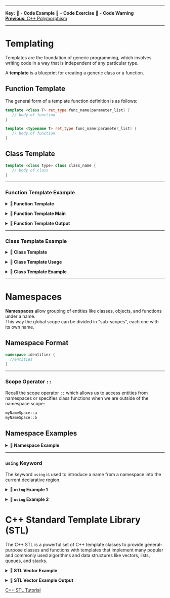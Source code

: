 
---
**Key:** 
:large_orange_diamond: - **Code Example** 
:large_blue_diamond: - **Code Exercise** 
:red_circle: - **Code Warning**  
[**Previous**: C++ Polymorphism](https://github.com/ackirby88/CS107/blob/master/C++/CPP-3-Polymorphism.md)  

---
# Templating
Templates are the foundation of generic programming, which involves writing code in a way that is independent of any particular type.

A **template** is a blueprint for creating a generic class or a function.

## Function Template
The general form of a template function definition is as follows:
```C++
template <class T> ret_type func_name(parameter_list) {
   // body of function
} 
```
```C++
template <typename T> ret_type func_name(parameter_list) {
   // body of function
} 
```

## Class Template
```C++
template <class type> class class_name {
   // body of class
}
```

---
### Function Template Example
**<details><summary>:large_orange_diamond: Function Template</summary>**
<p>
   
```C++
// function template
#include <iostream>
using namespace std;

template <class T>
T getMax(T a, T b) {
  T result;
  result = (a > b) ? a : b;
  return (result);
}
```
</p>
</details>

**<details><summary>:large_orange_diamond: Function Template Main</summary>**
<p>

```C++
int main () {
  int i = 5, j = 6, k;
  long l = 10, m = 5, n;
  
  k = getMax<int>(i,j);
  n = getMax<long>(l,m);
  
  cout << "Int Max: " << k << endl;
  cout << "Long Max: " << n << endl;
  return 0;
}
```
</p>
</details>


**<details><summary>:large_orange_diamond: Function Template Output</summary>**
<p>
   
```C++
Int Max: 6
Long Max: 10
```
</p>
</details>

---
### Class Template Example
**<details><summary>:large_orange_diamond: Class Template</summary>**
<p>
   
```C++
template <class T>
class mypair {
  private:
    T values[2];
  public:
    mypair(T first, T second){
      values[0] = first;
      values[1] = second;
    }
};
```
</p>
</details>

**<details><summary>:large_orange_diamond: Class Template Usage</summary>**
<p>
   
```C++
// int class
mypair<int> myobject(115, 36);

// double class 
mypair<double> myfloats (3.0, 2.18); 
```
</p>
</details>

**<details><summary>:large_orange_diamond: Class Template Example</summary>**
<p>
   
```C++
// class templates
#include <iostream>
using namespace std;

template <class T>
class mypair {
  private:
    T a, b;
  public:
    // contructor
    mypair(T first, T second){
      a = first;
      b = second;
    }
    
    // class method declaration
    T getMax();
};

// class method implementation
template <class T>
T mypair<T>::getMax(){
  T retval;
  retval = (a > b) ? a : b;
  return retval;
}

int main () {
  mypair<int> myobject(100, 75);
  cout << myobject.getMax() << endl;
  return 0;
}
```
</p>
</details>

---
# Namespaces
**Namespaces** allow grouping of entities like classes, objects, and functions under a name.  
This way the global scope can be divided in "sub-scopes", each one with its own name.

## Namespace Format
```C++
namespace identifier {
  //entities
}
```

---
### Scope Operator `::`
Recall the scope operator `::` which allows us to access entities from namespaces or specifies class functions when we are outside of the namespace scope:  
```C++
myNameSpace::a 
myNameSpace::b
```

## Namespace Examples
**<details><summary>:large_orange_diamond: Namespace Example</summary>**
<p>
   
```C++
// namespaces
#include <iostream>
using namespace std;

namespace first {
  int var = 5;
}

namespace second {
  double var = 3.1416;
}

int main () {
  cout << first::var << endl;
  cout << second::var << endl;
  return 0;
}
```
</p>
</details>

---
### `using` Keyword
The keyword `using` is used to introduce a name from a namespace into the current declarative region.

**<details><summary>:large_orange_diamond: `using` Example 1</summary>**
<p>

```C++
#include <iostream>
using namespace std;

namespace first {
  int x = 5;
  int y = 10;
}

namespace second {
  double x = 3.1416;
  double y = 2.7183;
}

int main(){
  using first::x;
  using second::y;
  
  cout << x << endl;
  cout << y << endl;
  
  cout << first::y << endl;
  cout << second::x << endl;
  return 0;
}
```
</p>
</details>


**<details><summary>:large_orange_diamond: `using` Example 2</summary>**
<p>

```C++
#include <iostream>
using namespace std;

namespace first {
  int x = 5;
  int y = 10;
}

namespace second {
  double x = 3.1416;
  double y = 2.7183;
}

int main(){
  using namespace first;
  
  cout << x << endl;
  cout << y << endl;
  
  cout << second::x << endl;
  cout << second::y << endl;
  return 0;
}
```
</p>
</details>

# C++ Standard Template Library (STL)
The C++ STL is a powerful set of C++ template classes to provide general-purpose classes and functions with templates that implement many popular and commonly used algorithms and data structures like vectors, lists, queues, and stacks.

**<details><summary>:large_orange_diamond: STL Vector Example</summary>**
<p>

```C++
#include <iostream>
#include <vector>
using namespace std;
 
int main(){
   // create a vector to store int
   vector<int> vec; 
   int i;

   // display the original size of vec
   cout << "vector size = " << vec.size() << endl;

   // push 5 values into the vector
   for (i = 0; i < 5; i++) {
      vec.push_back(i);
   }

   // display extended size of vec
   cout << "extended vector size = " << vec.size() << endl;

   // access 5 values from the vector
   for (i = 0; i < 5; i++) {
      cout << "value of vec [" << i << "] = " << vec[i] << endl;
   }

   // use iterator to access the values
   vector<int>::iterator v = vec.begin();
   while (v != vec.end()) {
      cout << "value of v = " << *v << endl;
      v++;
   }

   return 0;
}
```
</p>
</details>

**<details><summary>:large_orange_diamond: STL Vector Example Output</summary>**
<p>
   
```C++
vector size = 0
extended vector size = 5
value of vec [0] = 0
value of vec [1] = 1
value of vec [2] = 2
value of vec [3] = 3
value of vec [4] = 4
value of v = 0
value of v = 1
value of v = 2
value of v = 3
value of v = 4
```
</p>
</details>

[C++ STL Tutorial](https://www.geeksforgeeks.org/cpp-stl-tutorial/)
